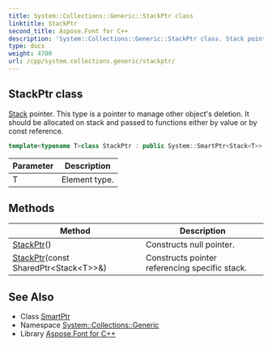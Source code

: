 ```yaml
---
title: System::Collections::Generic::StackPtr class
linktitle: StackPtr
second_title: Aspose.Font for C++
description: 'System::Collections::Generic::StackPtr class. Stack pointer. This type is a pointer to manage other object''s deletion. It should be allocated on stack and passed to functions either by value or by const reference in C++.'
type: docs
weight: 4700
url: /cpp/system.collections.generic/stackptr/
---
```

## StackPtr class


[Stack](../stack/) pointer. This type is a pointer to manage other object's deletion. It should be allocated on stack and passed to functions either by value or by const reference.

```cpp
template<typename T>class StackPtr : public System::SmartPtr<Stack<T>>
```


| Parameter | Description |
| --- | --- |
| T | Element type. |
## Methods

| Method | Description |
| --- | --- |
| [StackPtr](./stackptr/)() | Constructs null pointer. |
| [StackPtr](./stackptr/)(const SharedPtr\<Stack\<T\>\>\&) | Constructs pointer referencing specific stack. |

## See Also

* Class [SmartPtr](../../system/smartptr/)
* Namespace [System::Collections::Generic](../)
* Library [Aspose.Font for C++](../../)
